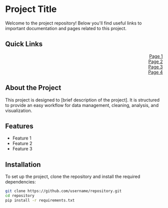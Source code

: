 # Project Title

Welcome to the project repository! Below you'll find useful links to important documentation and pages related to this project.

## Quick Links
<p align="right">
  <a href="https://example.com/page1">Page 1</a><br>
  <a href="https://example.com/page2">Page 2</a><br>
  <a href="https://example.com/page3">Page 3</a><br>
  <a href="https://example.com/page4">Page 4</a>
</p>

## About the Project

This project is designed to [brief description of the project]. It is structured to provide an easy workflow for data management, cleaning, analysis, and visualization.

## Features
- Feature 1
- Feature 2
- Feature 3

## Installation

To set up the project, clone the repository and install the required dependencies:

```bash
git clone https://github.com/username/repository.git
cd repository
pip install -r requirements.txt
